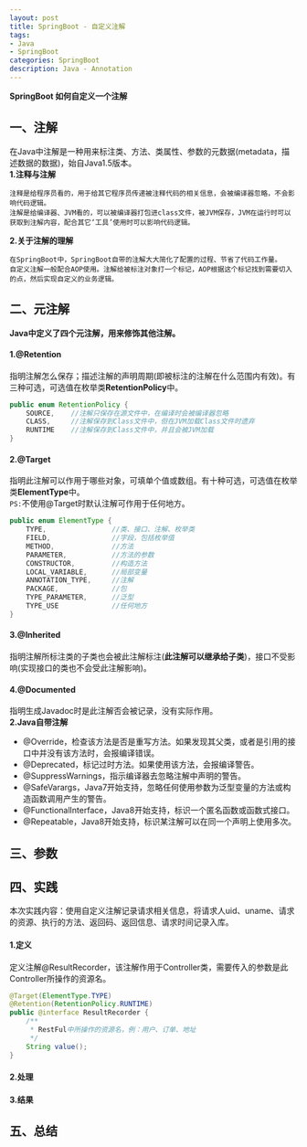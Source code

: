 ```yaml
---
layout: post
title: SpringBoot - 自定义注解
tags: 
- Java
- SpringBoot
categories: SpringBoot
description: Java - Annotation
---  
```

**SpringBoot 如何自定义一个注解**

<!-- more -->
## 一、注解
在Java中注解是一种用来标注类、方法、类属性、参数的元数据(metadata，描述数据的数据)，始自Java1.5版本。  
**1.注释与注解**  
```
注释是给程序员看的，用于给其它程序员传递被注释代码的相关信息，会被编译器忽略，不会影响代码逻辑。
注解是给编译器、JVM看的，可以被编译器打包进class文件，被JVM保存，JVM在运行时可以获取到注解内容，配合其它‘工具’使用时可以影响代码逻辑。
```
**2.关于注解的理解**  
```
在SpringBoot中，SpringBoot自带的注解大大简化了配置的过程、节省了代码工作量。
自定义注解一般配合AOP使用。注解给被标注对象打一个标记，AOP根据这个标记找到需要切入的点，然后实现自定义的业务逻辑。
```
## 二、元注解
**Java中定义了四个元注解，用来修饰其他注解。**
#### 1.@Retention
指明注解怎么保存；描述注解的声明周期(即被标注的注解在什么范围内有效)。有三种可选，可选值在枚举类**RetentionPolicy**中。
```java
public enum RetentionPolicy {
    SOURCE,    //注解只保存在源文件中，在编译时会被编译器忽略
    CLASS,     //注解保存到Class文件中，但在JVM加载Class文件时遗弃
    RUNTIME    //注解保存到Class文件中，并且会被JVM加载
}
```
#### 2.@Target
指明此注解可以作用于哪些对象，可填单个值或数组。有十种可选，可选值在枚举类**ElementType**中。  
`PS:`不使用@Target时默认注解可作用于任何地方。  
```java
public enum ElementType {
    TYPE,                //类、接口、注解、枚举类
    FIELD,               //字段，包括枚举值
    METHOD,              //方法
    PARAMETER,           //方法的参数
    CONSTRUCTOR,         //构造方法
    LOCAL_VARIABLE,      //局部变量
    ANNOTATION_TYPE,     //注解
    PACKAGE,             //包
    TYPE_PARAMETER,      //泛型
    TYPE_USE             //任何地方
}
```
#### 3.@Inherited
指明注解所标注类的子类也会被此注解标注(**此注解可以继承给子类**)，接口不受影响(实现接口的类也不会受此注解影响)。
#### 4.@Documented
指明生成Javadoc时是此注解否会被记录，没有实际作用。  
**2.Java自带注解**  
- @Override，检查该方法是否是重写方法。如果发现其父类，或者是引用的接口中并没有该方法时，会报编译错误。  
- @Deprecated，标记过时方法。如果使用该方法，会报编译警告。  
- @SuppressWarnings，指示编译器去忽略注解中声明的警告。  
- @SafeVarargs，Java7开始支持，忽略任何使用参数为泛型变量的方法或构造函数调用产生的警告。  
- @FunctionalInterface，Java8开始支持，标识一个匿名函数或函数式接口。  
- @Repeatable，Java8开始支持，标识某注解可以在同一个声明上使用多次。
## 三、参数
## 四、实践
本次实践内容：使用自定义注解记录请求相关信息，将请求人uid、uname、请求的资源、执行的方法、返回码、返回信息、请求时间记录入库。  
#### 1.定义
定义注解@ResultRecorder，该注解作用于Controller类，需要传入的参数是此Controller所操作的资源名。  
```java
@Target(ElementType.TYPE)
@Retention(RetentionPolicy.RUNTIME)
public @interface ResultRecorder {
    /**
     * RestFul中所操作的资源名，例：用户、订单、地址
     */
    String value();
}
```
#### 2.处理
#### 3.结果
## 五、总结